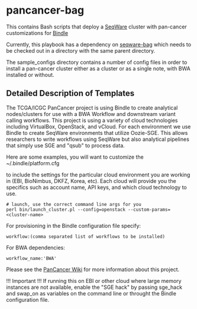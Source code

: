 pancancer-bag
=============

This contains Bash scripts that deploy a [SeqWare](https://github.com/SeqWare) cluster with pan-cancer customizations for [Bindle](https://github.com/CloudBindle/Bindle)

Currently, this playbook has a dependency on [seqware-bag](https://github.com/SeqWare/seqware-bag) which needs to be checked out in a directory with the same parent directory. 

The sample\_configs directory contains a number of config files in order to install a pan-cancer cluster either as a cluster or as a single note, with BWA installed or without. 


## Detailed Description of Templates

The TCGA/ICGC PanCancer project is using Bindle to create analytical
nodes/clusters for use with a BWA Workflow and downstream variant calling
workflows. This project is using a variety of cloud technologies including
VirtualBox, OpenStack, and vCloud.  For each environment we use Bindle
to create SeqWare environments that utilize Oozie-SGE.  This allows researchers
to write workflows using SeqWare but also analytical pipelines that simply use
SGE and "qsub" to process data.

Here are some examples, you will want to customize the
~/.bindle/platform.cfg

to include the settings for the particular cloud
environment you are working in (EBI, BioNimbus, DKFZ, Korea, etc).  Each cloud
will provide you the specifics such as account name, API keys, and which cloud
technology to use.

    # launch, use the correct command line args for you 
    perl bin/launch_cluster.pl --config=openstack --custom-params=<cluster-name>

For provisioning in the Bindle configuration file specify:

    workflow:(comma separated list of workflows to be installed)

For BWA dependencies:

    workflow_name:'BWA'

Please see the [PanCancer Wiki](https://wiki.oicr.on.ca/display/PANCANCER) for
more information about this project.


!!! Important !!!
If running this on EBI or other cloud where large memory instances are not available, enable the "SGE hack" by passing sge_hack and swap_on as variables on the command line or throught the Bindle configuration file.
